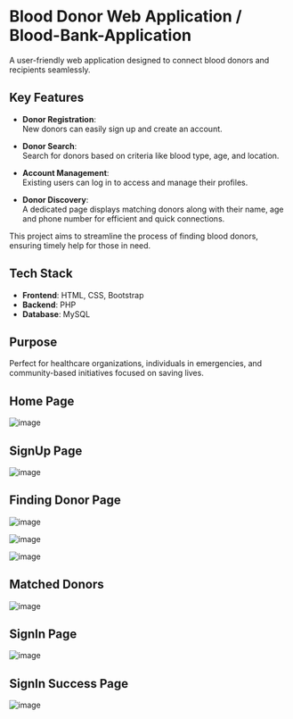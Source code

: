 

# Blood Donor Web Application / Blood-Bank-Application

A user-friendly web application designed to connect blood donors and recipients seamlessly.

## Key Features

- **Donor Registration**:  
  New donors can easily sign up and create an account.

- **Donor Search**:  
  Search for donors based on criteria like blood type, age, and location.

- **Account Management**:  
  Existing users can log in to access and manage their profiles.

- **Donor Discovery**:  
  A dedicated page displays matching donors along with their name, age and phone number for efficient and quick connections.

This project aims to streamline the process of finding blood donors, ensuring timely help for those in need.

## Tech Stack

- **Frontend**: HTML, CSS, Bootstrap  
- **Backend**: PHP  
- **Database**: MySQL  

## Purpose

Perfect for healthcare organizations, individuals in emergencies, and community-based initiatives focused on saving lives.


## Home Page
![image](https://github.com/user-attachments/assets/232f77dc-46d8-4f82-b708-9ca8f97d6822)

## SignUp Page
![image](https://github.com/user-attachments/assets/65512882-e5cd-41c7-886a-faf25e60a0f9)

## Finding Donor Page

![image](https://github.com/user-attachments/assets/c5ffda76-bce1-4b29-b3db-7d616a3eb62e)

![image](https://github.com/user-attachments/assets/301c9769-9822-4031-9c19-d2680b47662f)

![image](https://github.com/user-attachments/assets/2ab37e6a-0abb-40b2-acb9-a4e25b814750)

## Matched Donors

![image](https://github.com/user-attachments/assets/0258866a-80a7-4aa5-b581-e991db981106)

## SignIn Page
![image](https://github.com/user-attachments/assets/a5a583bc-4bc4-49af-98eb-7cf1768587b0)

## SignIn Success Page

![image](https://github.com/user-attachments/assets/aeaa7988-50a9-4fe1-82c3-489bbfdc0499)


